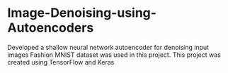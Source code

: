 # Image-Denoising-using-Autoencoders
Developed a shallow neural network autoencoder for denoising input images
Fashion MNIST dataset was used in this project.
This project was created using TensorFlow and Keras
